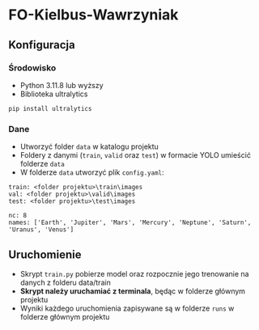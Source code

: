 # FO-Kielbus-Wawrzyniak

## Konfiguracja

### Środowisko

- Python 3.11.8 lub wyższy
- Biblioteka ultralytics

```
pip install ultralytics
```

### Dane

- Utworzyć folder `data` w katalogu projektu
- Foldery z danymi (`train`, `valid` oraz `test`) w formacie YOLO umieścić folderze `data`
- W folderze `data` utworzyć plik `config.yaml`:

```
train: <folder projektu>\train\images
val: <folder projektu>\valid\images
test: <folder projektu>\test\images

nc: 8
names: ['Earth', 'Jupiter', 'Mars', 'Mercury', 'Neptune', 'Saturn', 'Uranus', 'Venus']
```

## Uruchomienie

- Skrypt `train.py` pobierze model oraz rozpocznie jego trenowanie na danych z folderu data/train
- **Skrypt należy uruchamiać z terminala**, będąc w folderze głównym projektu
- Wyniki każdego uruchomienia zapisywane są w folderze `runs` w folderze głównym projektu
